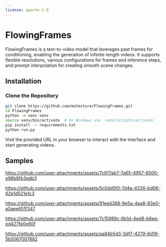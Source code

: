 ```yaml
---
license: apache-2.0
---
```

# FlowingFrames

FlowingFrames is a text-to-video model that leverages past frames for conditioning, enabling the generation of infinite-length videos. It supports flexible resolutions, various configurations for frames and inference steps, and prompt interpolation for creating smooth scene changes.

## Installation

### Clone the Repository

```bash
git clone https://github.com/motexture/FlowingFrames.git
cd FlowingFrames
python -m venv venv
source venv/bin/activate  # On Windows use `venv\Scripts\activate`
pip install -r requirements.txt
python run.py
```

Visit the provided URL in your browser to interact with the interface and start generating videos.

## Samples



https://github.com/user-attachments/assets/7c917ab7-7a65-4957-8500-e98b8fb3edb3


https://github.com/user-attachments/assets/5c0dd5f0-7d4a-4326-bd06-62e1d521e1c3


https://github.com/user-attachments/assets/91eed388-9e5a-4aa8-83e0-a0aee651f347


https://github.com/user-attachments/assets/7c15989c-6b1d-4ed8-b8ea-ed427fe0e60f


https://github.com/user-attachments/assets/aa84b5d3-3df7-4279-8d19-5b5067007882







